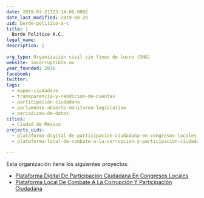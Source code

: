 ```yaml
---
date: 2019-07-21T23:14:06.000Z
date_last_modified: 2019-08-28
uid: borde-politico-a-c
title: |
  Borde Político A.C.
legal_name: 
description: |
  
org_type: Organización civil sin fines de lucro (ONG)
website: incorruptible.mx
year_founded: 2016
facebook: 
twitter: 
tags:
  - mapeo-ciudadano
  - transparencia-y-rendicion-de-cuentas
  - participación-ciudadana
  - parlamento-abierto-monitoreo-legislativo
  - periodismo-de-datos
cities: 
  - Ciudad de México
projects_uids:
  - plataforma-digital-de-participacion-ciudadana-en-congresos-locales
  - plataforma-local-de-combate-a-la-corrupcion-y-participacion-ciudadana

---
```


Esta organización tiene los siguientes proyectos:

- [Plataforma Digital De Participación Ciudadana En Congresos Locales](/proyectos/plataforma-digital-de-participacion-ciudadana-en-congresos-locales)
- [Plataforma Local De Combate A La Corrupción Y Participación Ciudadana](/proyectos/plataforma-local-de-combate-a-la-corrupcion-y-participacion-ciudadana)
